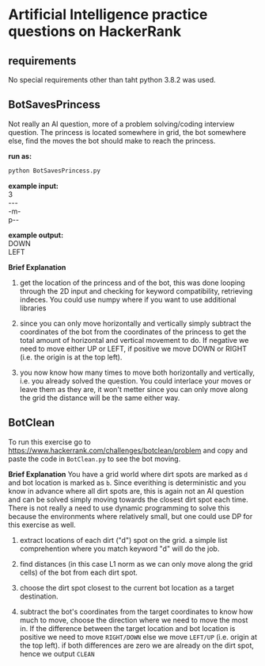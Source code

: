# Artificial Intelligence practice questions on HackerRank

## requirements
No special requirements other than taht python 3.8.2 was used.

## BotSavesPrincess
Not really an AI question, more of a problem solving/coding interview question. The princess is located somewhere in grid, the bot somewhere else, find the moves the bot should make to reach the princess.

**run as:** 
```python 
python BotSavesPrincess.py
```

**example input:**<br>
3<br>
---<br>
-m-<br>
p--<br>

**example output:**<br>
DOWN<br>
LEFT<br>

**Brief Explanation**
1. get the location of the princess and of the bot, this was done looping through the 2D input and checking for keyword compatibility, retrieving indeces. You could use numpy where if you want to use additional libraries

2. since you can only move horizontally and vertically simply subtract the coordinates of the bot from the coordinates of the princess to get the total amount of horizontal and vertical movement to do. If negative we need to move either UP or LEFT, if positive we move DOWN or RIGHT (i.e. the origin is at the top left).

3. you now know how many times to move both horizontally and vertically, i.e. you already solved the question. You could interlace your moves or leave them as they are, it won't metter since you can only move along the grid the distance will be the same either way.

## BotClean

To run this exercise go to https://www.hackerrank.com/challenges/botclean/problem and copy and paste the code in ```BotClean.py``` to see the bot moving.

**Brief Explanation**
You have a grid world where dirt spots are marked as ```d``` and bot location is marked as ```b```. Since everithing is deterministic and you know in advance where all dirt spots are, this is again not an AI question and can be solved simply moving towards the closest dirt spot each time. There is not really a need to use dynamic programming to solve this because the environments where relatively small, but one could use DP for this exercise as well.

1. extract locations of each dirt ("d") spot on the grid. a simple list comprehention where you match keyword "d" will do the job.

2. find distances (in this case L1 norm as we can only move along the grid cells) of the bot from each dirt spot.

3. choose the dirt spot closest to the current bot location as a target destination.

4. subtract the bot's coordinates from the target coordinates to know how much to move, choose the direction where we need to move the most in. If the difference between the target location and bot location is positive we need to move ```RIGHT/DOWN``` else we move ```LEFT/UP``` (i.e. origin at the top left). if both differences are zero we are already on the dirt spot, hence we output ```CLEAN```
